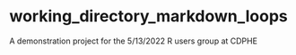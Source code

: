 # working_directory_markdown_loops
A demonstration project for the 5/13/2022 R users group at CDPHE
